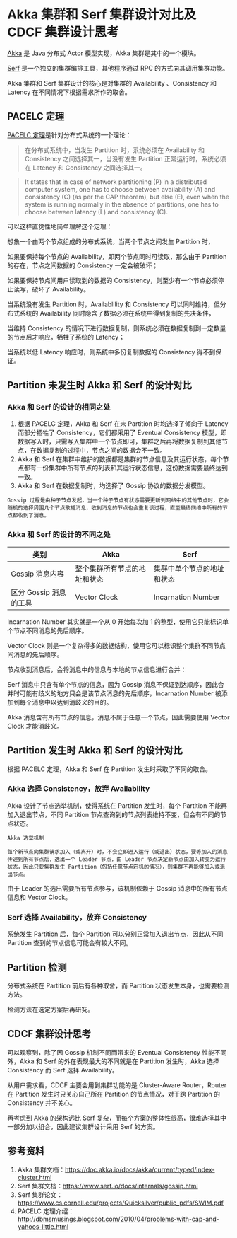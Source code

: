 # Akka 集群和 Serf 集群设计对比及 CDCF 集群设计思考

[Akka](https://akka.io) 是 Java 分布式 Actor 模型实现，Akka 集群是其中的一个模块。

[Serf](https://www.serf.io) 是一个独立的集群编排工具，其他程序通过 RPC 的方式向其调用集群功能。

Akka 集群和 Serf 集群设计的核心是对集群的 Availability 、Consistency 和 Latency 在不同情况下根据需求所作的取舍。

## PACELC 定理

[PACELC 定理](https://en.wikipedia.org/wiki/PACELC_theorem#cite_note-ctmddsd-3)是针对分布式系统的一个理论：

> 在分布式系统中，当发生 Partition 时，系统必须在 Availability 和 Consistency 之间选择其一，当没有发生 Partition 正常运行时，系统必须在 Latency 和 Consistency 之间选择其一。

> It states that in case of network partitioning (P) in a distributed computer system, one has to choose between availability (A) and consistency (C) (as per the CAP theorem), but else (E), even when the system is running normally in the absence of partitions, one has to choose between latency (L) and consistency (C).

可以这样直觉性地简单理解这个定理：

想象一个由两个节点组成的分布式系统，当两个节点之间发生 Partition 时，

如果要保持每个节点的 Availability，即两个节点同时可读取，那么由于 Partition 的存在，节点之间数据的 Consistency 一定会被破坏；

如果要保持节点间用户读取到的数据的 Consistency，则至少有一个节点必须停止读写，破坏了 Availability。

当系统没有发生 Partition 时，Availablility 和 Consistency 可以同时维持，但分布式系统的 Availability 同时隐含了数据必须在系统中得到复制的先决条件，

当维持 Consistency 的情况下进行数据复制，则系统必须在数据复制到一定数量的节点后才响应，牺牲了系统的 Latency；

当系统以低 Latency 响应时，则系统中多份复制数据的 Consistency 得不到保证。

## Partition 未发生时 Akka 和 Serf 的设计对比

### Akka 和 Serf 的设计的相同之处

1. 根据 PACELC 定理，Akka 和 Serf  在未 Partition 时均选择了倾向于 Latency 而部分牺牲了 Consistency，它们都采用了 Eventual Consistency 模型，即数据写入时，只需写入集群中一个节点即可，集群之后再将数据复制到其他节点，在数据复制的过程中，节点之间的数据会不一致。
2. Akka 和 Serf 在集群中维护的数据都是集群的节点信息及其运行状态，每个节点都有一份集群中所有节点的列表和其运行状态信息，这份数据需要最终达到一致。
3. Akka 和 Serf 在数据复制时，均选择了 Gossip 协议的数据分发模型。

```
Gossip 过程是由种子节点发起，当一个种子节点有状态需要更新到网络中的其他节点时，它会随机的选择周围几个节点散播消息，收到消息的节点也会重复该过程，直至最终网络中所有的节点都收到了消息。
```

### Akka 和 Serf 的设计的不同之处

| 类别 | Akka | Serf |
| ------ | ------ | ------ |
| Gossip 消息内容 | 整个集群所有节点的地址和状态 | 集群中单个节点的地址和状态 |
| 区分 Gossip 消息的工具 | Vector Clock                 | Incarnation Number |

Incarnation Number 其实就是一个从 0 开始每次加 1 的整型，使用它只能标识单个节点不同消息的先后顺序。

Vector Clock 则是一个复杂得多的数据结构，使用它可以标识整个集群不同节点间消息的先后顺序。

节点收到消息后，会将消息中的信息与本地的节点信息进行合并：

Serf 消息中只含有单个节点的信息，因为 Gossip 消息不保证到达顺序，因此合并时可能有歧义的地方只会是该节点消息的先后顺序，Incarnation Number 被添加到每个消息中以达到消歧义的目的。

Akka 消息含有所有节点的信息，消息不属于任意一个节点，因此需要使用 Vector Clock 才能消歧义。

## Partition 发生时 Akka 和 Serf 的设计对比

根据 PACELC 定理，Akka 和 Serf 在 Partition 发生时采取了不同的取舍。

### Akka 选择 Consistency，放弃 Availability

Akka 设计了节点选举机制，使得系统在 Partition 发生时，每个 Partition 不能再加入退出节点，不同 Partition 节点查询到的节点列表维持不变，但会有不同的节点状态。

```
Akka 选举机制

每个新节点向集群请求加入（或离开）时，不会立即进入运行（或退出）状态，要等加入的消息传递到所有节点后，选出一个 Leader 节点，由 Leader 节点决定新节点由加入转变为运行状态，因此只要集群发生 Partition（包括任意节点宕机的情况），则集群不再能够加入或退出节点。
```

由于 Leader 的选出需要所有节点参与，该机制依赖于 Gossip 消息中的所有节点信息和 Vector Clock。

### Serf 选择 Availability，放弃 Consistency

系统发生 Partition 后，每个 Partition 可以分别正常加入退出节点，因此从不同 Partition 查到的节点信息可能会有较大不同。

## Partition 检测

分布式系统在 Partition 前后有各种取舍，而 Partition 状态发生本身，也需要检测方法。

检测方法在选定方案后再研究。

## CDCF 集群设计思考

可以观察到，除了因 Gossip 机制不同而带来的 Eventual Consistency 性能不同外，Akka 和 Serf 的外在表现最大的不同就是在 Partition 发生时，Akka 选择 Consistency 而 Serf 选择 Availability。

从用户需求看，CDCF 主要会用到集群功能的是 Cluster-Aware Router，Router 在 Partition 发生时只关心自己所在 Partition 的节点情况，对于跨 Partition 的 Consistency 并不关心。

再考虑到 Akka 的架构远比 Serf 复杂，而每个方案的整体性很高，很难选择其中一部分加以组合，因此建议集群设计采用 Serf 的方案。

## 参考资料

1. Akka 集群文档：https://doc.akka.io/docs/akka/current/typed/index-cluster.html
2. Serf 集群文档：https://www.serf.io/docs/internals/gossip.html
3. Serf 集群论文：https://www.cs.cornell.edu/projects/Quicksilver/public_pdfs/SWIM.pdf
4. PACELC 定理介绍：http://dbmsmusings.blogspot.com/2010/04/problems-with-cap-and-yahoos-little.html